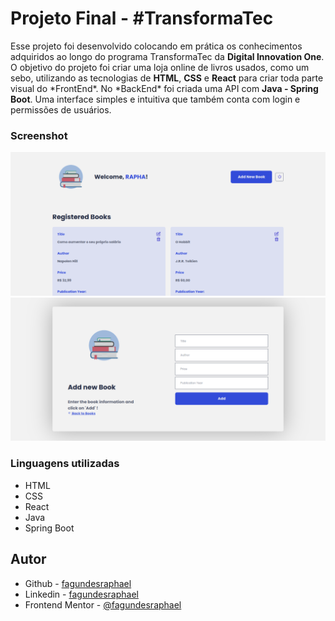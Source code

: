 # Projeto Final - #TransformaTec

<p>
Esse projeto foi desenvolvido colocando em prática os conhecimentos adquiridos ao longo do programa TransformaTec da <b>Digital Innovation One</b>.
O objetivo do projeto foi criar uma loja online de livros usados, como um sebo,  utilizando as tecnologias de <b>HTML</b>, <b>CSS</b> e <b>React</b> para criar toda parte visual do *FrontEnd*. No *BackEnd* foi criada uma API com <b>Java - Spring Boot</b>. Uma interface simples e intuitiva que também conta com login e permissões de usuários.
</p>

### Screenshot

![](./client/public/print1.png)
![](./client/public/print2.png)

### Linguagens utilizadas

- HTML
- CSS
- React
- Java
- Spring Boot

## Autor

- Github - [fagundesraphael](https://github.com/fagundesraphael)
- Linkedin - [fagundesraphael](https://www.linkedin.com/in/fagundesraphael)
- Frontend Mentor - [@fagundesraphael](https://www.frontendmentor.io/profile/fagundesraphael)

